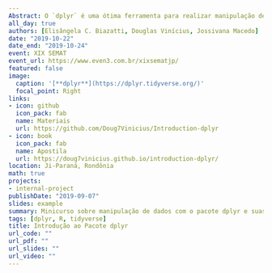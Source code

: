 ```yaml
---
Abstract: O `dplyr` é uma ótima ferramenta para realizar manipulação de dados. Isso torna seu processo de análise de dados muito mais eficiente. Melhor ainda, é bastante simples aprender e começar a se aplicar imediatamente ao seu trabalho! Muitas vezes, com apenas algumas linhas de código elegantes, seus dados ficam muito mais fáceis de dissecar e analisar. 
all_day: true
authors: [Elisângela C. Biazatti, Douglas Vinícius, Jossivana Macedo]
date: "2019-10-22"
date_end: "2019-10-24"
event: XIX SEMAT 
event_url: https://www.even3.com.br/xixsematjp/
featured: false
image:
  caption: '[**dplyr**](https://dplyr.tidyverse.org/)'
  focal_point: Right
links:
- icon: github
  icon_pack: fab
  name: Materiais
  url: https://github.com/Doug7Vinicius/Introduction-dplyr
- icon: book
  icon_pack: fab
  name: Apostila
  url: https://doug7vinicius.github.io/introduction-dplyr/
location: Ji-Paraná, Rondônia
math: true
projects:
- internal-project
publishDate: "2019-09-07"
slides: example
summary: Minicurso sobre manipulação de dados com o pacote dplyr e suas funções básicas.
tags: [dplyr, R, tidyverse]
title: Introdução ao Pacote dplyr
url_code: ""
url_pdf: ""
url_slides: ""
url_video: ""
---
```




